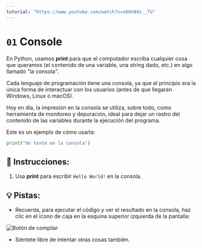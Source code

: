 ```yaml
---
tutorial: "https://www.youtube.com/watch?v=z6OnN4s__TU"
---
```


# `01` Console

En Python, usamos **print** para que el computador escriba cualquier cosa que queramos (el contenido de una variable, una string dado, etc.) en algo llamado "la consola".

Cada lenguaje de programación tiene una consola, ya que al principio era la única forma de interactuar con los usuarios (antes de que llegaran Windows, Linux o macOS).

Hoy en día, la impresión en la consola se utiliza, sobre todo, como herramienta de monitoreo y depuración, ideal para dejar un rastro del contenido de las variables durante la ejecución del programa.

Este es un ejemplo de cómo usarla:

```py
print("Un texto en la consola")
```

## 📝 Instrucciones:

1. Usa **print** para escribir `Hello World!` en la consola. 

## 💡 Pistas:

+ Recuerda, para ejecutar el código y ver el resultado en la consola, haz clic en el ícono de caja en la esquina superior izquierda de la pantalla:

![Botón de compilar](https://imgur.com/a/8ijIbOz)

+ Siéntete libre de intentar otras cosas también.
